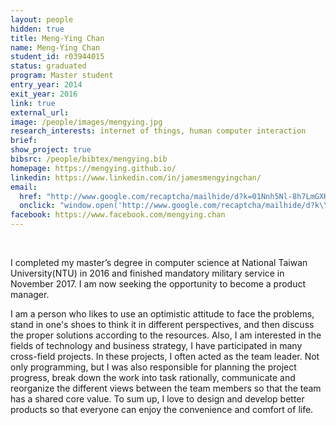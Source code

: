 ```yaml
---
layout: people
hidden: true
title: Meng-Ying Chan
name: Meng-Ying Chan
student_id: r03944015
status: graduated
program: Master student
entry_year: 2014
exit_year: 2016
link: true
external_url: 
image: /people/images/mengying.jpg
research_interests: internet of things, human computer interaction
brief: 
show_project: true
bibsrc: /people/bibtex/mengying.bib
homepage: https://mengying.github.io/
linkedin: https://www.linkedin.com/in/jamesmengyingchan/
email:
  href: "http://www.google.com/recaptcha/mailhide/d?k=01Nnh5Nl-8h7LmGXH_0bspGQ==&amp;c=NEaAAn8puRZDEHdCVkMOzW_cXhL8Px3LzmGXc31pBtw=" 
  onclick: "window.open('http://www.google.com/recaptcha/mailhide/d?k\\07501Nnh5Nl-8h7LmGXH_0bspGQ\\75\\75\\46c\\75NEaAAn8puRZDEHdCVkMOzW_cXhL8Px3LzmGXc31pBtw\\075', '', 'toolbar=0,scrollbars=0,location=0,statusbar=0,menubar=0,resizable=0,width=500,height=300'); return false;"
facebook: https://www.facebook.com/mengying.chan
---
```

<br />

I completed my master’s degree in computer science at National Taiwan University(NTU) in 2016 and finished mandatory military service in November 2017. I am now seeking the opportunity to become a product manager.

I am a person who likes to use an optimistic attitude to face the problems, stand in one's shoes to think it in different perspectives, and then discuss the proper solutions according to the resources. Also, I am interested in the fields of technology and business strategy, I have participated in many cross-field projects. In these projects, I often acted as the team leader. Not only programming, but I was also responsible for planning the project progress, break down the work into task rationally, communicate and reorganize the different views between the team members so that the team has a shared core value. To sum up, I love to design and develop better products so that everyone can enjoy the convenience and comfort of life.

